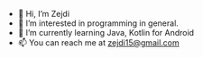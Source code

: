 - 👋 Hi, I’m Zejdi
- 👀 I’m interested in programming in general.
- 🌱 I’m currently learning Java, Kotlin for Android
- 📫 You can reach me at zejdi15@gmail.com      
